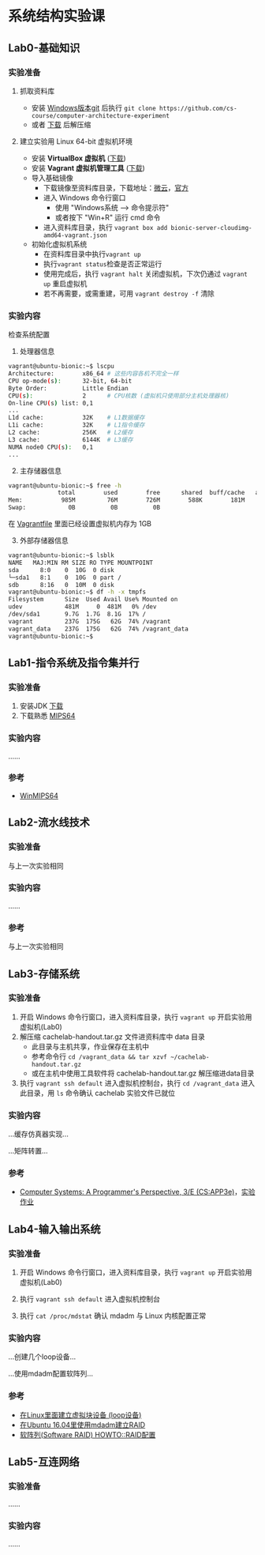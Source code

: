 # 系统结构实验课

## Lab0-基础知识

### 实验准备

1. 抓取资料库
    - 安装 [Windows版本git](https://gitforwindows.org/) 后执行 `git clone https://github.com/cs-course/computer-architecture-experiment`
    - 或者 [下载](https://github.com/cs-course/computer-architecture-experiment/archive/master.zip) 后解压缩

2. 建立实验用 Linux 64-bit 虚拟机环境
    - 安装 **VirtualBox 虚拟机** ([下载](https://www.virtualbox.org/wiki/Downloads))
    - 安装 **Vagrant 虚拟机管理工具** ([下载](https://www.vagrantup.com/downloads.html))
    - 导入基础镜像
      - 下载镜像至资料库目录，下载地址：[微云](https://share.weiyun.com/5zo2M2m)，[官方](http://cloud-images.ubuntu.com/bionic/current/bionic-server-cloudimg-amd64-vagrant.box)
      - 进入 Windows 命令行窗口
        - 使用 "Windows系统 --> 命令提示符"
        - 或者按下 "Win+R" 运行 cmd 命令
      - 进入资料库目录，执行 `vagrant box add bionic-server-cloudimg-amd64-vagrant.json`
    - 初始化虚拟机系统
      - 在资料库目录中执行`vagrant up`
      - 执行`vagrant status`检查是否正常运行
      - 使用完成后，执行 `vagrant halt` 关闭虚拟机，下次仍通过 `vagrant up` 重启虚拟机
      - 若不再需要，或需重建，可用 `vagrant destroy -f` 清除

### 实验内容

检查系统配置

1. 处理器信息

```bash
vagrant@ubuntu-bionic:~$ lscpu
Architecture:        x86_64 # 这些内容各机不完全一样
CPU op-mode(s):      32-bit, 64-bit
Byte Order:          Little Endian
CPU(s):              2      # CPU核数 (虚拟机只使用部分主机处理器核)
On-line CPU(s) list: 0,1
...
L1d cache:           32K    # L1数据缓存
L1i cache:           32K    # L1指令缓存
L2 cache:            256K   # L2缓存
L3 cache:            6144K  # L3缓存
NUMA node0 CPU(s):   0,1
...
```

2. 主存储器信息

```bash
vagrant@ubuntu-bionic:~$ free -h
              total        used        free      shared  buff/cache   available
Mem:           985M         76M        726M        588K        181M        771M
Swap:            0B          0B          0B
```

在 [Vagrantfile](./Vagrantfile) 里面已经设置虚拟机内存为 1GB

3. 外部存储器信息

```bash
vagrant@ubuntu-bionic:~$ lsblk
NAME   MAJ:MIN RM SIZE RO TYPE MOUNTPOINT
sda      8:0    0  10G  0 disk
└─sda1   8:1    0  10G  0 part /
sdb      8:16   0  10M  0 disk
vagrant@ubuntu-bionic:~$ df -h -x tmpfs
Filesystem      Size  Used Avail Use% Mounted on
udev            481M     0  481M   0% /dev
/dev/sda1       9.7G  1.7G  8.1G  17% /
vagrant         237G  175G   62G  74% /vagrant
vagrant_data    237G  175G   62G  74% /vagrant_data
vagrant@ubuntu-bionic:~$
```

## Lab1-指令系统及指令集并行

### 实验准备

1. 安装JDK [下载](https://www.oracle.com/technetwork/java/javase/overview/index.html)
2. 下载熟悉 [MIPS64](https://www.edumips.org/)

### 实验内容

……

### 参考

- [WinMIPS64](http://indigo.ie/~mscott/)

## Lab2-流水线技术

### 实验准备

与上一次实验相同

### 实验内容

……

### 参考

与上一次实验相同

## Lab3-存储系统

### 实验准备

1. 开启 Windows 命令行窗口，进入资料库目录，执行 `vagrant up` 开启实验用虚拟机(Lab0)
2. 解压缩 cachelab-handout.tar.gz 文件进资料库中 data 目录
   - 此目录与主机共享，作业保存在主机中
   - 参考命令行 `cd /vagrant_data && tar xzvf ~/cachelab-handout.tar.gz`
   - 或在主机中使用工具软件将 cachelab-handout.tar.gz 解压缩进data目录
3. 执行 `vagrant ssh default` 进入虚拟机控制台，执行 `cd /vagrant_data` 进入此目录，用 `ls` 命令确认 cachelab 实验文件已就位

### 实验内容

…缓存仿真器实现…

…矩阵转置…

### 参考

  - [Computer Systems: A Programmer's Perspective, 3/E (CS:APP3e)](http://www.csapp.cs.cmu.edu/)，[实验作业](http://csapp.cs.cmu.edu/3e/labs.html)

## Lab4-输入输出系统

### 实验准备

1. 开启 Windows 命令行窗口，进入资料库目录，执行 `vagrant up` 开启实验用虚拟机(Lab0)

2. 执行 `vagrant ssh default` 进入虚拟机控制台
3. 执行 `cat /proc/mdstat` 确认 mdadm 与 Linux 内核配置正常

### 实验内容

…创建几个loop设备…

…使用mdadm配置软阵列…

### 参考

  - [在Linux里面建立虚拟块设备 (loop设备)](https://www.thegeekdiary.com/how-to-create-virtual-block-device-loop-device-filesystem-in-linux)
  - [在Ubuntu 16.04里使用mdadm建立RAID](https://www.digitalocean.com/community/tutorials/how-to-create-raid-arrays-with-mdadm-on-ubuntu-16-04)
  - [软阵列(Software RAID) HOWTO::RAID配置](https://raid.wiki.kernel.org/index.php/RAID_setup)

## Lab5-互连网络

### 实验准备

……

### 实验内容

……

